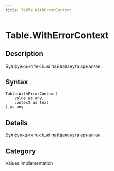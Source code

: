 ```yaml
---
title: Table.WithErrorContext
---
```


# Table.WithErrorContext


## Description

Бұл функция тек ішкі пайдалануға арналған.


## Syntax

```powerquery
Table.WithErrorContext(
    value as any,
    context as text
) as any
```


## Details

Бұл функция тек ішкі пайдалануға арналған.



## Category
Values.Implementation
